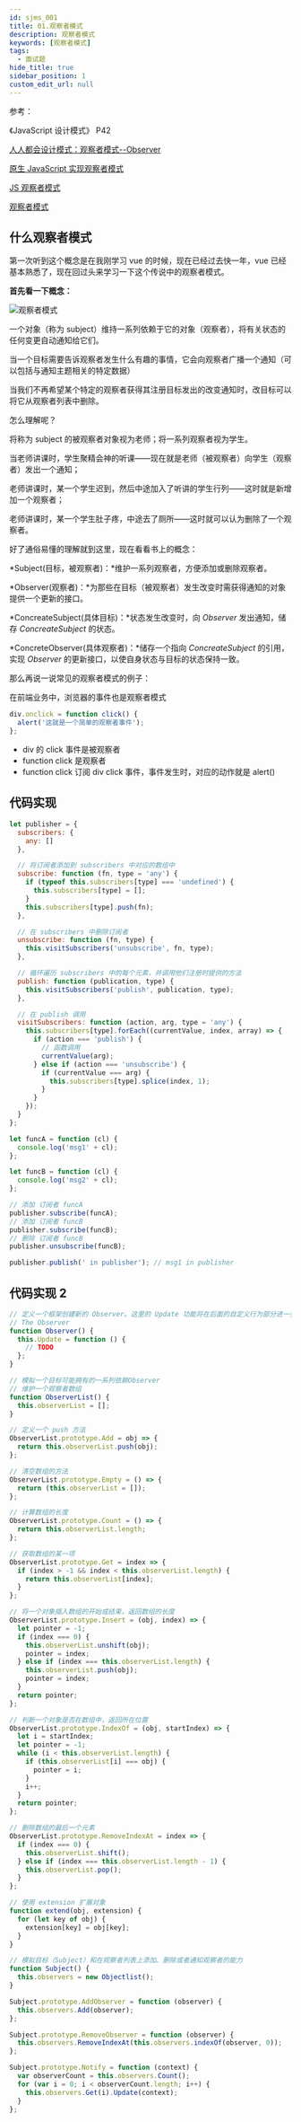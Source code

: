 ```yaml
---
id: sjms_001
title: 01.观察者模式
description: 观察者模式
keywords: [观察者模式]
tags:
  - 面试题
hide_title: true
sidebar_position: 1
custom_edit_url: null
---
```


参考：

《JavaScript 设计模式》 P42

[人人都会设计模式：观察者模式--Observer](https://segmentfault.com/a/1190000012295887)

[原生 JavaScript 实现观察者模式](https://blog.csdn.net/lm278858445/article/details/78287492)

[JS 观察者模式](https://segmentfault.com/a/1190000012547812)

[观察者模式](https://segmentfault.com/a/1190000018260980)

## 什么观察者模式

第一次听到这个概念是在我刚学习 vue 的时候，现在已经过去快一年，vue 已经基本熟悉了，现在回过头来学习一下这个传说中的观察者模式。

**首先看一下概念：**

![观察者模式](assets/观察者模式.png)

一个对象（称为 subject）维持一系列依赖于它的对象（观察者），将有关状态的任何变更自动通知给它们。

当一个目标需要告诉观察者发生什么有趣的事情，它会向观察者广播一个通知（可以包括与通知主题相关的特定数据）

当我们不再希望某个特定的观察者获得其注册目标发出的改变通知时，改目标可以将它从观察者列表中删除。

怎么理解呢？

将称为 subject 的被观察者对象视为老师；将一系列观察者视为学生。

当老师讲课时，学生聚精会神的听课——现在就是老师（被观察者）向学生（观察者）发出一个通知；

老师讲课时，某一个学生迟到，然后中途加入了听讲的学生行列——这时就是新增加一个观察者；

老师讲课时，某一个学生肚子疼，中途去了厕所——这时就可以认为删除了一个观察者。

好了通俗易懂的理解就到这里，现在看看书上的概念：

*Subject(目标，被观察者)：*维护一系列观察者，方便添加或删除观察者。

*Observer(观察者)：*为那些在目标（被观察者）发生改变时需获得通知的对象提供一个更新的接口。

*ConcreateSubject(具体目标)：*状态发生改变时，向 _Observer_ 发出通知，储存 _ConcreateSubject_ 的状态。

*ConcreteObserver(具体观察者)：*储存一个指向 _ConcreateSubject_ 的引用，实现 _Observer_ 的更新接口，以使自身状态与目标的状态保持一致。

那么再说一说常见的观察者模式的例子：

在前端业务中，浏览器的事件也是观察者模式

```javascript
div.onclick = function click() {
  alert('这就是一个简单的观察者事件');
};
```

- div 的 click 事件是被观察者
- function click 是观察者
- function click 订阅 div click 事件，事件发生时，对应的动作就是 alert()

## 代码实现

```js
let publisher = {
  subscribers: {
    any: []
  },

  // 将订阅者添加到 subscribers 中对应的数组中
  subscribe: function (fn, type = 'any') {
    if (typeof this.subscribers[type] === 'undefined') {
      this.subscribers[type] = [];
    }
    this.subscribers[type].push(fn);
  },

  // 在 subscribers 中删除订阅者
  unsubscribe: function (fn, type) {
    this.visitSubscribers('unsubscribe', fn, type);
  },

  // 循环遍历 subscribers 中的每个元素，并调用他们注册时提供的方法
  publish: function (publication, type) {
    this.visitSubscribers('publish', publication, type);
  },

  // 在 publish 调用
  visitSubscribers: function (action, arg, type = 'any') {
    this.subscribers[type].forEach((currentValue, index, array) => {
      if (action === 'publish') {
        // 函数调用
        currentValue(arg);
      } else if (action === 'unsubscribe') {
        if (currentValue === arg) {
          this.subscribers[type].splice(index, 1);
        }
      }
    });
  }
};

let funcA = function (cl) {
  console.log('msg1' + cl);
};

let funcB = function (cl) {
  console.log('msg2' + cl);
};

// 添加 订阅者 funcA
publisher.subscribe(funcA);
// 添加 订阅者 funcB
publisher.subscribe(funcB);
// 删除 订阅者 funcB
publisher.unsubscribe(funcB);

publisher.publish(' in publisher'); // msg1 in publisher
```

## 代码实现 2

```js
// 定义一个框架创建新的 Observer。这里的 Update 功能将在后面的自定义行为部分进一步介绍
// The Observer
function Observer() {
  this.Update = function () {
    // TODO
  };
}

// 模拟一个目标可能拥有的一系列依赖Observer
// 维护一个观察者数组
function ObserverList() {
  this.observerList = [];
}

// 定义一个 push 方法
ObserverList.prototype.Add = obj => {
  return this.observerList.push(obj);
};

// 清空数组的方法
ObserverList.prototype.Empty = () => {
  return (this.observerList = []);
};

// 计算数组的长度
ObserverList.prototype.Count = () => {
  return this.observerList.length;
};

// 获取数组的某一项
ObserverList.prototype.Get = index => {
  if (index > -1 && index < this.observerList.length) {
    return this.observerList[index];
  }
};

// 将一个对象插入数组的开始或结束，返回数组的长度
ObserverList.prototype.Insert = (obj, index) => {
  let pointer = -1;
  if (index === 0) {
    this.observerList.unshift(obj);
    pointer = index;
  } else if (index === this.observerList.length) {
    this.observerList.push(obj);
    pointer = index;
  }
  return pointer;
};

// 判断一个对象是否在数组中，返回所在位置
ObserverList.prototype.IndexOf = (obj, startIndex) => {
  let i = startIndex;
  let pointer = -1;
  while (i < this.observerList.length) {
    if (this.observerList[i] === obj) {
      pointer = i;
    }
    i++;
  }
  return pointer;
};

// 删除数组的最后一个元素
ObserverList.prototype.RemoveIndexAt = index => {
  if (index === 0) {
    this.observerList.shift();
  } else if (index === this.observerList.length - 1) {
    this.observerList.pop();
  }
};

// 使用 extension 扩展对象
function extend(obj, extension) {
  for (let key of obj) {
    extension[key] = obj[key];
  }
}

// 模拟目标（Subject）和在观察者列表上添加、删除或者通知观察者的能力
function Subject() {
  this.observers = new Objectlist();
}

Subject.prototype.AddObserver = function (observer) {
  this.observers.Add(observer);
};

Subject.prototype.RemoveObserver = function (observer) {
  this.observers.RemoveIndexAt(this.observers.indexOf(observer, 0));
};

Subject.prototype.Notify = function (context) {
  var observerCount = this.observers.Count();
  for (var i = 0; i < observerCount.length; i++) {
    this.observers.Get(i).Update(context);
  }
};
```
